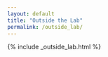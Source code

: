 ```yaml
---
layout: default
title: "Outside the Lab"
permalink: /outside_lab/
---
```


{% include _outside_lab.html %}

